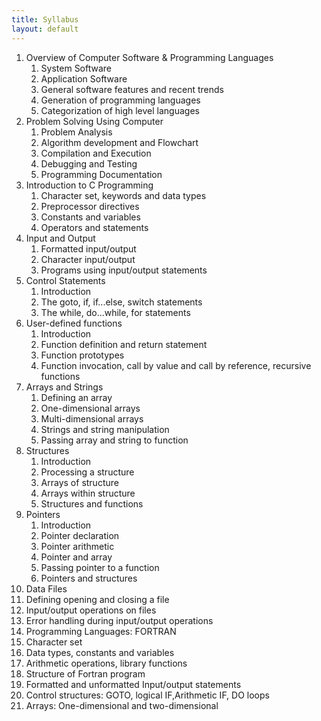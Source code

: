 ```yaml
---
title: Syllabus
layout: default
---
```


1. Overview of Computer Software & Programming Languages
   1. System Software
   2. Application Software
   3. General software features and recent trends
   4. Generation of programming languages
   5. Categorization of high level languages
2. Problem Solving Using Computer
   1. Problem Analysis
   2. Algorithm development and Flowchart
   3. Compilation and Execution
   4. Debugging and Testing
   5. Programming Documentation
3. Introduction to C Programming
   1. Character set, keywords and data types
   2. Preprocessor directives
   3. Constants and variables
   4. Operators and statements
4. Input and Output
   1. Formatted input/output
   2. Character input/output
   3. Programs using input/output statements
5. Control Statements
   1. Introduction
   2. The goto, if, if...else, switch statements
   3. The while, do...while, for statements
6. User-defined functions
   1. Introduction
   2. Function definition and return statement
   3. Function prototypes
   4. Function invocation, call by value and call by reference, recursive functions
7. Arrays and Strings
   1. Defining an array
   2. One-dimensional arrays
   3. Multi-dimensional arrays
   4. Strings and string manipulation
   5. Passing array and string to function
8. Structures
   1. Introduction
   2. Processing a structure
   3. Arrays of structure
   4. Arrays within structure
   5. Structures and functions
9. Pointers
   1. Introduction
   2. Pointer declaration
   3. Pointer arithmetic
   4. Pointer and array
   5. Passing pointer to a function
   6. Pointers and structures
10. Data Files
   1. Defining opening and closing a file
   2. Input/output operations on files
   3. Error handling during input/output operations
11. Programming Languages: FORTRAN
   1. Character set
   2. Data types, constants and variables
   3. Arithmetic operations, library functions
   4. Structure of Fortran program
   5. Formatted and unformatted Input/output statements
   6. Control structures: GOTO, logical IF,Arithmetic IF, DO loops
   7. Arrays: One-dimensional and two-dimensional
